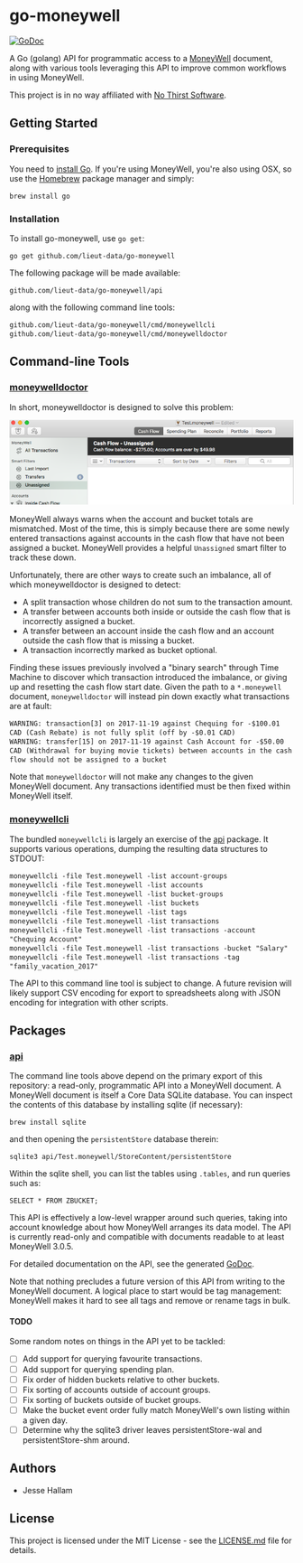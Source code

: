 # go-moneywell
[![GoDoc](https://godoc.org/github.com/lieut-data/go-moneywell/api?status.svg)](http://godoc.org/github.com/lieut-data/go-moneywell/api)

A Go (golang) API for programmatic access to a [MoneyWell](https://moneywellapp.com/) document, 
along with various tools leveraging this API to improve common workflows in using MoneyWell.

This project is in no way affiliated with [No Thirst Software](http://nothirst.com/company/).

## Getting Started

### Prerequisites

You need to [install Go](https://golang.org/doc/install). If you're using MoneyWell, you're 
also using OSX, so use the [Homebrew](https://brew.sh/) package manager and simply:

    brew install go

### Installation

To install go-moneywell, use `go get`:

    go get github.com/lieut-data/go-moneywell

The following package will be made available:

    github.com/lieut-data/go-moneywell/api

along with the following command line tools:

    github.com/lieut-data/go-moneywell/cmd/moneywellcli
    github.com/lieut-data/go-moneywell/cmd/moneywelldoctor

## Command-line Tools

### [moneywelldoctor](cmd/moneywelldoctor)

In short, moneywelldoctor is designed to solve this problem:

![Account/bucket imbalance, but no unassigned transactions.](internal/doctor/why-moneywelldoctor.png?raw=true)

MoneyWell always warns when the account and bucket totals are mismatched. Most of the time, this
is simply because there are some newly entered transactions against accounts in the cash flow that
have not been assigned a bucket. MoneyWell provides a helpful `Unassigned` smart filter to track
these down. 

Unfortunately, there are other ways to create such an imbalance, all of which moneywelldoctor
is designed to detect:
* A split transaction whose children do not sum to the transaction amount.
* A transfer between accounts both inside or outside the cash flow that is incorrectly assigned a 
bucket.
* A transfer between an account inside the cash flow and an account outside the cash flow that
is missing a bucket.
* A transaction incorrectly marked as bucket optional.

Finding these issues previously involved a "binary search" through Time Machine to discover which
transaction introduced the imbalance, or giving up and resetting the cash flow start date. Given
the path to a `*.moneywell` document, `moneywelldoctor` will instead pin down exactly what
transactions are at fault:

    WARNING: transaction[3] on 2017-11-19 against Chequing for -$100.01 CAD (Cash Rebate) is not fully split (off by -$0.01 CAD)
    WARNING: transfer[15] on 2017-11-19 against Cash Account for -$50.00 CAD (Withdrawal for buying movie tickets) between accounts in the cash flow should not be assigned to a bucket

Note that `moneywelldoctor` will not make any changes to the given MoneyWell document. Any
transactions identified must be then fixed within MoneyWell itself.

### [moneywellcli](cmd/moneywellcli)

The bundled `moneywellcli` is largely an exercise of the [api](api)
package. It supports various operations, dumping the resulting data structures to STDOUT:

    moneywellcli -file Test.moneywell -list account-groups
    moneywellcli -file Test.moneywell -list accounts
    moneywellcli -file Test.moneywell -list bucket-groups
    moneywellcli -file Test.moneywell -list buckets
    moneywellcli -file Test.moneywell -list tags
    moneywellcli -file Test.moneywell -list transactions
    moneywellcli -file Test.moneywell -list transactions -account "Chequing Account"
    moneywellcli -file Test.moneywell -list transactions -bucket "Salary"
    moneywellcli -file Test.moneywell -list transactions -tag "family_vacation_2017"

The API to this command line tool is subject to change. A future revision will likely support CSV 
encoding for export to spreadsheets along with JSON encoding for integration with other scripts.

## Packages

### [api](api)

The command line tools above depend on the primary export of this repository: a read-only,
programmatic API into a MoneyWell document. A MoneyWell document is itself a Core Data
SQLite database. You can inspect the contents of this database by installing sqlite (if necessary):

    brew install sqlite

and then opening the `persistentStore` database therein:

    sqlite3 api/Test.moneywell/StoreContent/persistentStore

Within the sqlite shell, you can list the tables using `.tables`, and run queries such as:

    SELECT * FROM ZBUCKET;

This API is effectively a low-level wrapper around such queries, taking into account knowledge
about how MoneyWell arranges its data model. The API is currently read-only and compatible with
documents readable to at least MoneyWell 3.0.5. 

For detailed documentation on the API, see the generated [GoDoc](https://godoc.org/github.com/lieut-data/go-moneywell/api).

Note that nothing precludes a future version of this API from writing to the MoneyWell document.
A logical place to start would be tag management: MoneyWell makes it hard to see all tags and
remove or rename tags in bulk.

#### TODO

Some random notes on things in the API yet to be tackled:
- [ ] Add support for querying favourite transactions.
- [ ] Add support for querying spending plan.
- [ ] Fix order of hidden buckets relative to other buckets.
- [ ] Fix sorting of accounts outside of account groups.
- [ ] Fix sorting of buckets outside of bucket groups.
- [ ] Make the bucket event order fully match MoneyWell's own listing within a given day.
- [ ] Determine why the sqlite3 driver leaves persistentStore-wal and persistentStore-shm around.

## Authors

* Jesse Hallam

## License

This project is licensed under the MIT License - see the [LICENSE.md](LICENSE.md) file for details.
